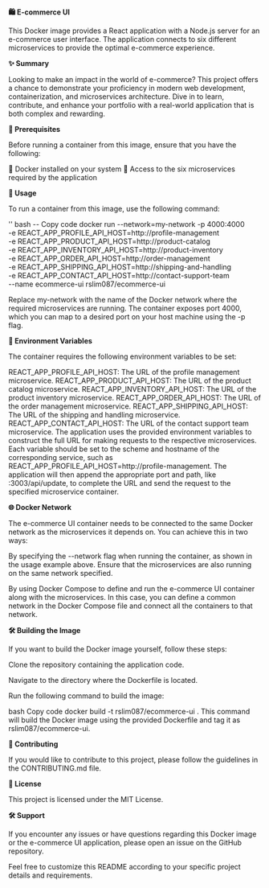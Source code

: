 **🛍️ E-commerce UI**

This Docker image provides a React application with a Node.js server for an e-commerce user interface. The application connects to six different microservices to provide the optimal e-commerce experience.

**✨ Summary**

Looking to make an impact in the world of e-commerce? This project offers a chance to demonstrate your proficiency in modern web development, containerization, and microservices architecture. Dive in to learn, contribute, and enhance your portfolio with a real-world application that is both complex and rewarding.

**🚀 Prerequisites**

Before running a container from this image, ensure that you have the following:

🐳 Docker installed on your system
🔗 Access to the six microservices required by the application


**🏃 Usage**

To run a container from this image, use the following command:

'' bash -- Copy code
docker run --network=my-network -p 4000:4000 \
-e REACT_APP_PROFILE_API_HOST=http://profile-management \
-e REACT_APP_PRODUCT_API_HOST=http://product-catalog \
-e REACT_APP_INVENTORY_API_HOST=http://product-inventory \
-e REACT_APP_ORDER_API_HOST=http://order-management \
-e REACT_APP_SHIPPING_API_HOST=http://shipping-and-handling \
-e REACT_APP_CONTACT_API_HOST=http://contact-support-team \
--name ecommerce-ui rslim087/ecommerce-ui

Replace my-network with the name of the Docker network where the required microservices are running. The container exposes port 4000, which you can map to a desired port on your host machine using the -p flag.

**🔧 Environment Variables**

The container requires the following environment variables to be set:

REACT_APP_PROFILE_API_HOST: The URL of the profile management microservice.
REACT_APP_PRODUCT_API_HOST: The URL of the product catalog microservice.
REACT_APP_INVENTORY_API_HOST: The URL of the product inventory microservice.
REACT_APP_ORDER_API_HOST: The URL of the order management microservice.
REACT_APP_SHIPPING_API_HOST: The URL of the shipping and handling microservice.
REACT_APP_CONTACT_API_HOST: The URL of the contact support team microservice.
The application uses the provided environment variables to construct the full URL for making requests to the respective microservices. Each variable should be set to the scheme and hostname of the corresponding service, such as REACT_APP_PROFILE_API_HOST=http://profile-management. The application will then append the appropriate port and path, like :3003/api/update, to complete the URL and send the request to the specified microservice container.

**🌐 Docker Network**

The e-commerce UI container needs to be connected to the same Docker network as the microservices it depends on. You can achieve this in two ways:

By specifying the --network flag when running the container, as shown in the usage example above. Ensure that the microservices are also running on the same network specified.

By using Docker Compose to define and run the e-commerce UI container along with the microservices. In this case, you can define a common network in the Docker Compose file and connect all the containers to that network.

**🛠️ Building the Image**

If you want to build the Docker image yourself, follow these steps:

Clone the repository containing the application code.

Navigate to the directory where the Dockerfile is located.

Run the following command to build the image:

bash
Copy code
docker build -t rslim087/ecommerce-ui .
This command will build the Docker image using the provided Dockerfile and tag it as rslim087/ecommerce-ui.

**🤝 Contributing**

If you would like to contribute to this project, please follow the guidelines in the CONTRIBUTING.md file.

**📄 License**

This project is licensed under the MIT License.

**🛠️ Support**

If you encounter any issues or have questions regarding this Docker image or the e-commerce UI application, please open an issue on the GitHub repository.

Feel free to customize this README according to your specific project details and requirements.
